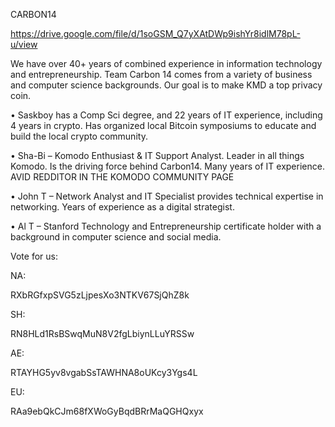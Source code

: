 CARBON14

https://drive.google.com/file/d/1soGSM_Q7yXAtDWp9ishYr8idlM78pL-u/view

We have over 40+ years of combined experience in information technology and entrepreneurship.
Team Carbon 14 comes from a variety of business and computer science backgrounds.
Our goal is to make KMD a top privacy coin.

• Saskboy has a Comp Sci degree, and 22 years of IT
experience, including 4 years in crypto. Has
organized local Bitcoin symposiums to educate and
build the local crypto community.

• Sha-Bi – Komodo Enthusiast & IT Support Analyst.
Leader in all things Komodo. Is the driving force
behind Carbon14. Many years of IT experience.
AVID REDDITOR IN THE KOMODO COMMUNITY PAGE

• John T – Network Analyst and IT Specialist provides
technical expertise in networking. Years of
experience as a digital strategist.

• Al T – Stanford Technology and Entrepreneurship
certificate holder with a background in computer
science and social media.

Vote for us:

NA:

RXbRGfxpSVG5zLjpesXo3NTKV67SjQhZ8k


SH:

RN8HLd1RsBSwqMuN8V2fgLbiynLLuYRSSw


AE:

RTAYHG5yv8vgabSsTAWHNA8oUKcy3Ygs4L


EU:

RAa9ebQkCJm68fXWoGyBqdBRrMaQGHQxyx
